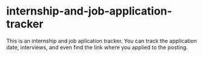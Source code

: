 # internship-and-job-application-tracker
This is an internship and job aplication tracker. You can track the application date, interviews, and even find the link where you applied to the posting.
